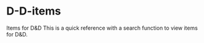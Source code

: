 # D-D-items
Items for D&amp;D
This is a quick reference with a search function to view items for D&D.
